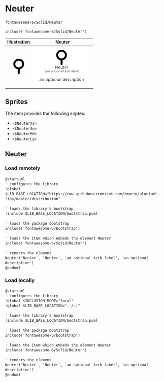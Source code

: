 # Neuter


```text
fontawesome-6/Solid/Neuter
```

```text
include('fontawesome-6/Solid/Neuter')
```



| Illustration | Neuter |
| :---: | :---: |
| ![illustration for Illustration](../../fontawesome-6/Solid/Neuter.png) | ![illustration for Neuter](../../fontawesome-6/Solid/Neuter.Local.png) |



## Sprites
The item provides the following sriptes:

- `<$NeuterXs>`
- `<$NeuterSm>`
- `<$NeuterMd>`
- `<$NeuterLg>`





## Neuter

### Load remotely
```plantuml
@startuml
' configures the library
!global $LIB_BASE_LOCATION="https://raw.githubusercontent.com/tmorin/plantuml-libs/master/distribution"

' loads the library's bootstrap
!include $LIB_BASE_LOCATION/bootstrap.puml

' loads the package bootstrap
include('fontawesome-6/bootstrap')

' loads the Item which embeds the element Neuter
include('fontawesome-6/Solid/Neuter')

' renders the element
Neuter('Neuter', 'Neuter', 'an optional tech label', 'an optional description')
@enduml
```

### Load locally
```plantuml
@startuml
' configures the library
!global $INCLUSION_MODE="local"
!global $LIB_BASE_LOCATION="../.."

' loads the library's bootstrap
!include $LIB_BASE_LOCATION/bootstrap.puml

' loads the package bootstrap
include('fontawesome-6/bootstrap')

' loads the Item which embeds the element Neuter
include('fontawesome-6/Solid/Neuter')

' renders the element
Neuter('Neuter', 'Neuter', 'an optional tech label', 'an optional description')
@enduml
```

